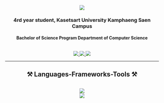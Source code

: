 
<h1 align="center">
    <img src="https://readme-typing-svg.herokuapp.com/?font=Righteous&size=35&center=true&vCenter=true&width=500&height=70&duration=4000&lines=Hi+There!+👋;+I'm+Pasin+Sangjun!;" />
</h1>

<h3 align="center">4rd year student, Kasetsart University Kamphaeng Saen Campus</h3>
<h4 align="center">Bachelor of Science Program Department of Computer Science</h4>

<br/>


<div align="center"> 
  <a href="mailto:pasinsangjun@gmail.com">
    <img src="https://img.shields.io/badge/Gmail-D14836?style=for-the-badge&logo=gmail&logoColor=white" />
  </a>
  <a href="https://www.linkedin.com/in/pasin-s-8091a02a7/"
 target="_blank">
    <img src="https://img.shields.io/badge/LinkedIn-0077B5?style=for-the-badge&logo=linkedin&logoColor=white" target="_blank" />
  </a>
  <a href="https://n0z3i.github.io/Portfolio/" target="_blank">
     <img src="https://img.shields.io/badge/Portfolio-FF5722?style=for-the-badge&logo=todoist&logoColor=white" target="_blank" />

  </a>
</
div>

 <hr/>

<h2 align="center">⚒️ Languages-Frameworks-Tools ⚒️</h2>
<br/>
<div align="center">
    <img src="https://skillicons.dev/icons?i=c,cs,cpp,py,java,js,ts,html,css,react,nodejs,express,django" /><br>
    <img src="https://skillicons.dev/icons?i=vscode,visualstudio,matlab,androidstudio,figma,git,gitlab,docker,postman,was,mysql,postgres" /><br>

</div>

<br/>

